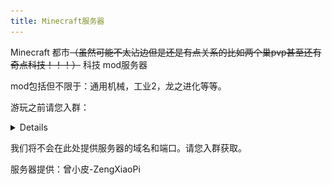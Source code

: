 ```yaml
---
title: Minecraft服务器
---
```


Minecraft 都市~~（虽然可能不太沾边但是还是有点关系的比如两个巢pvp甚至还有奇点科技！！！）~~ 科技 mod服务器

mod包括但不限于：通用机械，工业2，龙之进化等等。

游玩之前请您入群：
<details>

![image](/img/page/MCsmp.jpg)
</details>

我们将不会在此处提供服务器的域名和端口。请您入群获取。

服务器提供：曾小皮-ZengXiaoPi

<!--IP：play.simpfun.vip 端口：36255-->
<!--北妈你已经落后一个版本了，这都不是我的ip了，我都拿来开tr了-->
